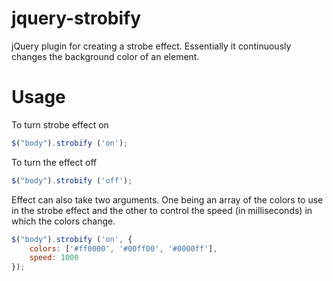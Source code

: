 jquery-strobify
===============

jQuery plugin for creating a strobe effect. Essentially it continuously changes the background color of an element. 


Usage
===============

To turn strobe effect on
```javascript
$("body").strobify ('on');
```

To turn the effect off
```javascript
$("body").strobify ('off');
```

Effect can also take two arguments. One being an array of the colors to use in the strobe effect and the other to control the speed (in milliseconds) in which the colors change. 
```javascript
$("body").strobify ('on', {
    colors: ['#ff0000', '#00ff00', '#0000ff'], 
    speed: 1000
});
```
